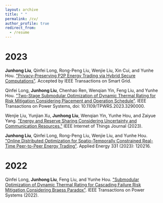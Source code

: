```yaml
---
layout: archive
title: " "
permalink: /cv/
author_profile: true
redirect_from:
  - /resume
---
```



2023
======
**Junhong Liu**, Qinfei Long, Rong-Peng Liu, Wenjie Liu, Xin Cui, and Yunhe Hou. ["Privacy-Preserving P2P Energy Trading via Hybrid Secure Computations"]( ). Accepted by IEEE Transactions on Smart Grid.

Qinfei Long, **Junhong Liu**, Chenhao Ren, Wenqian Yin, Feng Liu, and Yunhe Hou. ["Two-Stage Submodular Optimization of Dynamic Thermal Rating for Risk Mitigation Considering Placement and Operation Schedule"](https://ieeexplore.ieee.org/document/10164262). IEEE Transactions on Power Systems, doi: 10.1109/TPWRS.2023.3290000.

Wenjie Liu, Yunjian Xu, **Junhong Liu**, Wenqian Yin, Yunhe Hou, and Zaiyue Yang. ["Energy and Reserve Sharing Considering Uncertainty and Communication Resources."](https://ieeexplore.ieee.org/document/10059119) IEEE Internet of Things Journal (2023).

**Junhong Liu**, Qinfei Long, Rong-Peng Liu, Wenjie Liu, and Yunhe Hou. ["Online Distributed Optimization for Spatio-Temporally Constrained Real-Time Peer-to-Peer Energy Trading"](https://www.sciencedirect.com/science/article/abs/pii/S0306261922014738). Applied Energy 331 (2023): 120216.

2022
======

Qinfei Long, **Junhong Liu**, Feng Liu, and Yunhe Hou. ["Submodular Optimization of Dynamic Thermal Rating for Cascading Failure Risk Mitigation Considering Braess Paradox"](https://ieeexplore.ieee.org/abstract/document/9893388). IEEE Transactions on Power Systems (2022).
